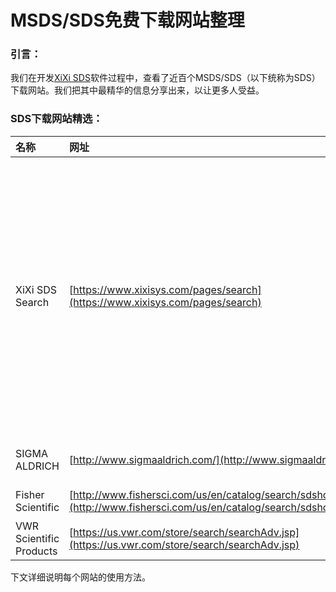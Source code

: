# MSDS/SDS免费下载网站整理

### **引言：**

我们在开发[XiXi SDS](https://www.xixisys.com)软件过程中，查看了近百个MSDS/SDS（以下统称为SDS）下载网站。我们把其中最精华的信息分享出来，以让更多人受益。

### SDS下载网站精选：

| 名称 | 网址 | 备注 |
| :--- | :--- | :--- |
| XiXi SDS Search | [https://www.xixisys.com/pages/search](https://www.xixisys.com/pages/search) | 2.一键搜索SIGMA ALDRICH、ThermoFisher、Fisher Scientific、POCH、Science Lab、GFS Chemicals、Acros Organics、Alfa Aesar、Praxair、Air Liquide、EMD Millipore、3M等化学试剂网站的SDS，可直接下载。 |
| SIGMA ALDRICH | [http://www.sigmaaldrich.com/](http://www.sigmaaldrich.com/) | 超过30万份SDS，且符合最新标准。 |
| Fisher Scientific | [http://www.fishersci.com/us/en/catalog/search/sdshome.html](http://www.fishersci.com/us/en/catalog/search/sdshome.html) | 超过7万份SDS。 |
| VWR Scientific Products | [https://us.vwr.com/store/search/searchAdv.jsp](https://us.vwr.com/store/search/searchAdv.jsp) | 超过4万份SDS。 |

下文详细说明每个网站的使用方法。

